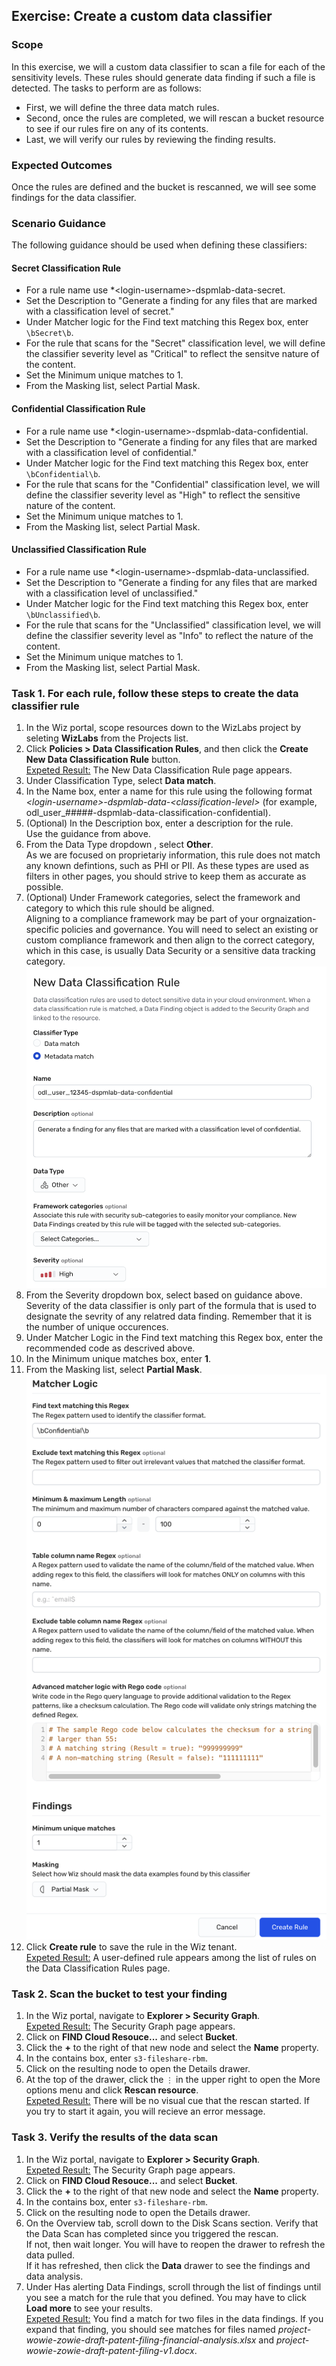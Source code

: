 ## Exercise: Create a custom data classifier

### Scope

In this exercise, we will a custom data classifier to scan a file for each of the sensitivity levels. These rules should generate data finding if such a file is detected. 
The tasks to perform are as follows:
* First, we will define the three data match rules. 
* Second, once the rules are completed, we will rescan a bucket resource to see if our rules fire on any of its contents.
* Last, we will verify our rules by reviewing the finding results. 

### Expected Outcomes

Once the rules are defined and the bucket is rescanned, we will see some findings for the data classifier. 

### Scenario Guidance
The following guidance should be used when defining these classifiers:

#### Secret Classification Rule
* For a rule name use *\<login-username\>-dspmlab-data-secret.
* Set the Description to "Generate a finding for any files that are marked with a classification level of secret."
* Under Matcher logic for the Find text matching this Regex box, enter <code>\bSecret\b</code>.
* For the rule that scans for the "Secret" classification level, we will define the classifier severity level as "Critical" to reflect the sensitve nature of the content.
* Set the Minimum unique matches to 1.
* From the Masking list, select Partial Mask.

#### Confidential Classification Rule
* For a rule name use *\<login-username\>-dspmlab-data-confidential.
* Set the Description to "Generate a finding for any files that are marked with a classification level of confidential."
* Under Matcher logic for the Find text matching this Regex box, enter <code>\bConfidential\b</code>.
* For the rule that scans for the "Confidential" classification level, we will define the classifier severity level as "High" to reflect the sensitive nature of the content.
* Set the Minimum unique matches to 1.
* From the Masking list, select Partial Mask.

#### Unclassified Classification Rule
* For a rule name use *\<login-username\>-dspmlab-data-unclassified.
* Set the Description to "Generate a finding for any files that are marked with a classification level of unclassified."
* Under Matcher logic for the Find text matching this Regex box, enter <code>\bUnclassified\b</code>.
* For the rule that scans for the "Unclassified" classification level, we will define the classifier severity level as "Info" to reflect the nature of the content.
* Set the Minimum unique matches to 1.
* From the Masking list, select Partial Mask.

### Task 1. For each rule, follow these steps to create the data classifier rule
1. In the Wiz portal, scope resources down to the WizLabs project by seleting **WizLabs** from the Projects list.
2. Click **Policies > Data Classification Rules**, and then click the **Create New Data Classification Rule** button.
<br/><ins>Expeted Result:</ins> The New Data Classification Rule page appears. 
3. Under Classification Type, select **Data match**.
4. In the Name box, enter a name for this rule using the following format *\<login-username\>-dspmlab-data-\<classification-level\>* (for example, odl_user_#####-dspmlab-data-classification-confidential).
5. (Optional) In the Description box, enter a description for the rule.
<br/>Use the guidance from above.
6. From the Data Type dropdown , select **Other**. <br/>
As we are focused on proprietariy information, this rule does not match any known defintions, such as PHI or PII. As these types are used as filters in other pages, you should strive to keep them as accurate as possible.
7. (Optional) Under Framework categories, select the framework and category to which this rule should be aligned.
<br/>Aligning to a compliance framework may be part of your orgnaization-specific policies and governance. You will need to select an existing or custom compliance framework and then align to the correct category, which in this case, is usually Data Security or a sensitive data tracking category.
![Data Classifier Rule Properties](img/data-match-descrip-1.png)
8. From the Severity dropdown box, select based on guidance above.
<br/>Severity of the data classifier is only part of the formula that is used to designate the sevrity of any relatred data finding. Remember that it is the number of unique occurences.
9. Under Matcher Logic in the Find text matching this Regex box, enter the recommended code as descrived above. 
10. In the Minimum unique matches box, enter **1**.
11. From the Masking list, select **Partial Mask**.
![Data Match Properties](img/data-match-matcher.png)
12. Click **Create rule** to save the rule in the Wiz tenant.
<br/><ins>Expeted Result:</ins> A user-defined rule appears among the list of rules on the Data Classification Rules page. 

### Task 2. Scan the bucket to test your finding
1. In the Wiz portal, navigate to **Explorer > Security Graph**.
<br/><ins>Expeted Result:</ins> The Security Graph page appears. 
2. Click on **FIND Cloud Resouce...** and select **Bucket**.
3. Click the **+** to the right of that new node and select the **Name** property.
4. In the contains box, enter <code>s3-fileshare-rbm</code>.
5. Click on the resulting node to open the Details drawer.
6. At the top of the drawer, click the <code>&#x22EE;</code> in the upper right to open the More options menu and click **Rescan resource**.
<br/><ins>Expeted Result:</ins> There will be no visual cue that the rescan started. If you try to start it again, you will recieve an error message.

### Task 3. Verify the results of the data scan
1. In the Wiz portal, navigate to **Explorer > Security Graph**.
<br/><ins>Expeted Result:</ins> The Security Graph page appears. 
2. Click on **FIND Cloud Resouce...** and select **Bucket**.
3. Click the **+** to the right of that new node and select the **Name** property.
4. In the contains box, enter <code>s3-fileshare-rbm</code>.
5. Click on the resulting node to open the Details drawer.
6. On the Overview tab, scroll down to the Disk Scans section. Verify that the Data Scan has completed since you triggered the rescan. 
<br>If not, then wait longer. You will have to reopen the drawer to refresh the data pulled. 
<br>If it has refreshed, then click the **Data** drawer to see the findings and data analysis.
7. Under Has alerting Data Findings, scroll through the list of findings until you see a match for the rule that you defined. You may have to click **Load more** to see your results. 
<br/><ins>Expeted Result:</ins> You find a match for two files in the data findings. If you expand that finding, you should see matches for files named *project-wowie-zowie-draft-patent-filing-financial-analysis.xlsx*
and *project-wowie-zowie-draft-patent-filing-v1.docx*.
